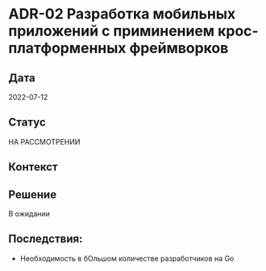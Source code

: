 # ADR-02 Разработка мобильных приложений с приминением крос-платформенных фреймворков

## Дата
2022-07-12

## Статус
НА РАССМОТРЕНИИ

## Контекст

## Решение
В ожидании

## Последствия:
- Необходимость в бОльшом количестве разработчиков на Go
